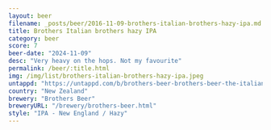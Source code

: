 ```yaml
---
layout: beer
filename: _posts/beer/2016-11-09-brothers-italian-brothers-hazy-ipa.md
title: Brothers Italian brothers hazy IPA
category: beer
score: 7
beer-date: "2024-11-09"
desc: "Very heavy on the hops. Not my favourite"
permalink: /beer/:title.html
img: /img/list/brothers-italian-brothers-hazy-ipa.jpeg
untappd: "https://untappd.com/b/brothers-beer-brothers-beer-the-italian-brothers-hazy-ipa/5704819"
country: "New Zealand"
brewery: "Brothers Beer"
breweryURL: "/brewery/brothers-beer.html"
style: "IPA - New England / Hazy"
---
```

